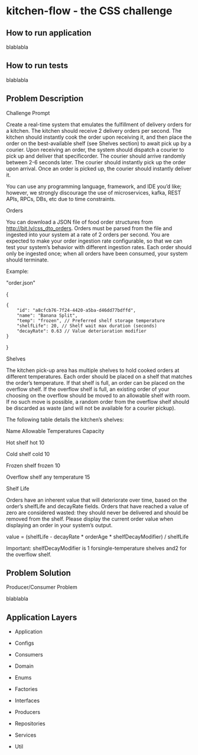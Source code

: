 # kitchen-flow - the CSS challenge

## How to run application

blablabla

## How to run tests

blablabla

## Problem Description

Challenge Prompt

Create a real-time system that emulates the fulfillment of delivery orders for a kitchen. The kitchen should receive 2 delivery orders per second. 
The kitchen should instantly cook the order upon receiving it, and then place the order on the best-available shelf (see ​Shelves section​) to await pick up by a courier.
Upon receiving an order, the system should dispatch a courier to pick up and deliver that ​specific​ order. The courier should arrive ​randomly​ between 2-6 seconds later. 
The courier should instantly pick up the order upon arrival. Once an order is picked up, the courier should instantly deliver it.

You can use any programming language, framework, and IDE you’d like; ​however​, we ​strongly discourage​ the use of microservices, kafka, REST APIs, RPCs, DBs, etc due to time constraints.

Orders

You can download a JSON file of food order structures from ​http://bit.ly/css_dto_orders​. Orders must be parsed from the file and ingested into your system at a rate of 2 orders per second. You are expected to make your order ingestion rate configurable, so that we can test your system’s behavior with different ingestion rates. Each order should only be ingested once; when all orders have been consumed, your system should terminate.

Example:

"order.json"

{

    {
        "id": "a8cfcb76-7f24-4420-a5ba-d46dd77bdffd",
        "name": "Banana Split",
        "temp": "frozen", ​// Preferred shelf storage temperature
        "shelfLife": 20, /​/ Shelf wait max duration (seconds)
        "decayRate": 0.63 /​/ Value deterioration modifier 
    }
}

Shelves

The kitchen pick-up area has multiple shelves to hold cooked orders at different temperatures. Each order should be placed on a shelf that matches the order’s temperature. 
If that shelf is full, an order can be placed on the overflow shelf. 
If the overflow shelf is full, an existing order of your choosing on the overflow should be moved to an allowable shelf with room​.​ 
If no such move is possible, a random order from the overflow shelf should be discarded as waste (and will not be available for a courier pickup). 

The following table details the kitchen’s shelves:

Name             Allowable Temperatures    Capacity

Hot shelf        hot                       10

Cold shelf       cold                      10

Frozen shelf     frozen                    10

Overflow shelf   any temperature           15

Shelf Life

Orders have an inherent value that will deteriorate over time, based on the order’s ​shelfLife​ and decayRate​ fields. 
Orders that have reached a value of zero are considered wasted: they should never be delivered and should be removed from the shelf. 
Please display the current order value when displaying an order in your system’s output.

value = (s​helfLife​ - ​decayRate *​​​ orderAge * shelfDecayModifier)​ / shelfLife
   
Important: shelfDecayModifier​ is 1​ ​forsingle-temperature shelves and ​2​ for the overflow shelf.


## Problem Solution

Producer/Consumer Problem

blablabla

## Application Layers

* Application

* Configs

* Consumers

* Domain

* Enums

* Factories

* Interfaces

* Producers

* Repositories

* Services

* Util






